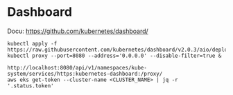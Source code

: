 # Dashboard

Docu: https://github.com/kubernetes/dashboard/

```
kubectl apply -f https://raw.githubusercontent.com/kubernetes/dashboard/v2.0.3/aio/deploy/recommended.yaml
kubectl proxy --port=8080 --address='0.0.0.0' --disable-filter=true &
```

```
http://localhost:8080/api/v1/namespaces/kube-system/services/https:kubernetes-dashboard:/proxy/
aws eks get-token --cluster-name <CLUSTER_NAME> | jq -r '.status.token'
```
